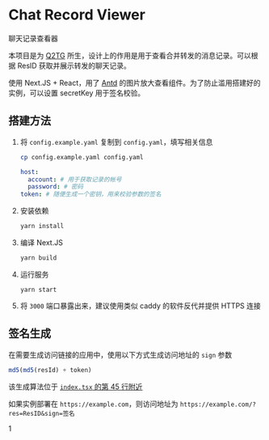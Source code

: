 # Chat Record Viewer

聊天记录查看器

本项目是为 [Q2TG](https://github.com/Clansty/Q2TG) 所生，设计上的作用是用于查看合并转发的消息记录。可以根据 ResID 获取并展示转发的聊天记录。

使用 Next.JS + React，用了 [Antd](https://ant.design/) 的图片放大查看组件。为了防止滥用搭建好的实例，可以设置 secretKey 用于签名校验。

## 搭建方法

1. 将 `config.example.yaml` 复制到 `config.yaml`，填写相关信息

   ```bash
   cp config.example.yaml config.yaml
   ```

   ```yaml
   host:
     account: # 用于获取记录的帐号
     password: # 密码
   token: # 随便生成一个密钥，用来校验参数的签名
   ```

2. 安装依赖

   ```bash
   yarn install
   ```

3. 编译 Next.JS

   ```bash
   yarn build
   ```

4. 运行服务

   ```
   yarn start
   ```

5. 将 `3000` 端口暴露出来，建议使用类似 caddy 的软件反代并提供 HTTPS 连接

## 签名生成

在需要生成访问链接的应用中，使用以下方式生成访问地址的 `sign` 参数

```js
md5(md5(resId) + token)
```

该生成算法位于 [`index.tsx` 的第 45 行附近](./pages/index.tsx#L45)

如果实例部署在 `https://example.com`，则访问地址为 `https://example.com/?res=ResID&sign=签名`

1
